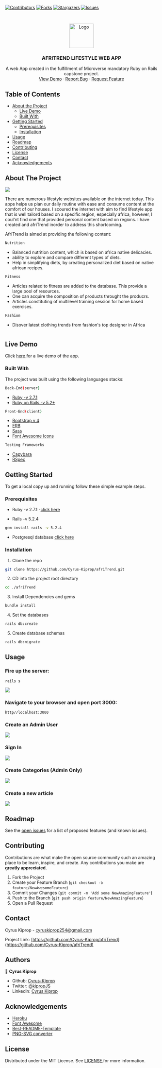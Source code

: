 [![Contributors][contributors-shield]][contributors-url]
[![Forks][forks-shield]][forks-url]
[![Stargazers][stars-shield]][stars-url]
[![Issues][issues-shield]][issues-url]

<!-- PROJECT LOGO -->
<br />
<p align="center">
    <img src="images/microverse-logo.jpg" alt="Logo" width="80" height="80">

  <h3 align="center">AFRITREND LIFESTYLE WEB APP</h3>

  <p align="center">
    A web App created in the fulfillment of Microverse mandatory Ruby on Rails capstone project.
    <br />
    <a href="https://afritrend.herokuapp.com/users/sign_in">View Demo</a>
    ·
    <a href="https://github.com/Cyrus-Kiprop/afriTrend/issues">Report Bug</a>
    ·
    <a href="https://github.com/Cyrus-Kiprop/afriTrend/issues">Request Feature</a>
  </p>
</p>

<!-- TABLE OF CONTENTS -->

## Table of Contents

- [About the Project](#about-the-project)
  - [Live Demo](#live-demo)
  - [Built With](#built-with)
- [Getting Started](#getting-started)
  - [Prerequisites](#prerequisites)
  - [Installation](#installation)
- [Usage](#usage)
- [Roadmap](#roadmap)
- [Contributing](#contributing)
- [License](#license)
- [Contact](#contact)
- [Acknowledgements](#acknowledgements)

<!-- ABOUT THE PROJECT -->

## About The Project

![](./images/entire-app.gif)

There are numerous lifestyle websites available on the internet today. This apps helps us plan our daily routine with ease and consume content at the comfort of our houses. I scoured the internet with aim to find lifestyle app that is well tailord based on a specific region, especially africa, however, I coul'nt find one that provided personal content based on regions. I have created and afriTrend inorder to address this shortcoming.

AfriTrend is aimed at providing the following content:

```sh
Nutrition
```

- Balanced nutrition content, which is based on africa native delicacies.
- ability to explore and compare different types of diets.
- Help in simplifying diets, by creating personalized diet based on native african recipes.

```sh
Fitness
```

- Articles related to fitness are added to the database. This provide a large pool of resources.
- One can acquire the composition of products throught the producrs.
- Articles constituting of multilevel training session for home based exercises.

```sh
Fashion
```

- Disover latest clothing trends from fashion's top designer in Africa

```sh

```

## Live Demo

Click [ here ](https://afritrend.herokuapp.com/users/sign_in) for a live demo of the app.

### Built With

The project was built using the following languages stacks:

```sh
Back-End(server)
```

- [Ruby -v 2.7.1](https://ruby-doc.org/)
- [Ruby on Rails -v 5.2+](https://rubyonrails.org/)

```sh
Front-End(client)
```

- [Bootstrap v 4](https://getbootstrap.com)
- [ERB](https://guides.rubyonrails.org/layouts_and_rendering.html)
- [Sass](https://sass-lang.com/)
- [Font Awesome Icons](https://fontawesome.com/icons?d=gallery)

```sh
Testing Frameworks
```

- [Capybara](https://github.com/teamcapybara/capybara)
- [RSpec](https://rspec.info/)

<!-- GETTING STARTED -->

## Getting Started

To get a local copy up and running follow these simple example steps.

### Prerequisites

- Ruby -v 2.7.1 -[click here](https://www.ruby-lang.org/en/)

- Rails -v 5.2.4

```sh
gem install rails -v 5.2.4
```

- Postgresql database [click here](https://www.digitalocean.com/community/tutorials/how-to-install-ruby-on-rails-with-rbenv-on-ubuntu-18-04)

### Installation

1. Clone the repo

```sh
git clone https://github.com/Cyrus-Kiprop/afriTrend.git
```

2. CD into the project root directory

```sh
cd ./afriTrend
```

3. Install Dependencies and gems

```sh
bundle install
```

4. Set the databases

```sh
rails db:create
```

5. Create database schemas

```sh
rails db:migrate
```

<!-- USAGE EXAMPLES -->

## Usage

### Fire up the server:

```JS
rails s
```

![](./images/starting-server.gif)

### Navigate to your browser and open port 3000:

```JS
http//localhost:3000
```

### Create an Admin User

![](./images/creating-admin-user.gif)

### Sign In

![](./images/successful-login.gif)

### Create Categories (Admin Only)

![](./images/creating-categories.gif)

### Create a new article

![](./images/creating-an-article.gif)

<!-- ROADMAP -->

## Roadmap

See the [open issues](https://github.com/Cyrus-Kiprop/afriTrend/issues) for a list of proposed features (and known issues).

<!-- CONTRIBUTING -->

## Contributing

Contributions are what make the open source community such an amazing place to be learn, inspire, and create. Any contributions you make are **greatly appreciated**.

1. Fork the Project
2. Create your Feature Branch (`git checkout -b feature/NewAwesomeFeature`)
3. Commit your Changes (`git commit -m 'Add some NewAmazingFeature'`)
4. Push to the Branch (`git push origin feature/NewAmazingFeature`)
5. Open a Pull Request

<!-- CONTACT -->

## Contact

Cyrus Kiprop - cyruskiprop254@gmail.com

Project Link: [https://github.com/Cyrus-Kiprop/afriTrend](https://github.com/Cyrus-Kiprop/afriTrend)

## Authors

👤 **Cyrus Kiprop**

- Github: [Cyrus-Kiprop](https://github.com/Cyrus-Kiprop)
- Twitter: [@kipropJS](https://twitter.com/kipropJS)
- Linkedin: [Cyrus Kiprop](https://www.linkedin.com/in/cyrus-kiprop-ba7320120/)

## Acknowledgements

- [Heroku](https://afritrend.herokuapp.com)
- [Font Awesome](https://fontawesome.com)
- [Best-README-Template](https://github.com/othneildrew/Best-README-Template)
- [PNG-SVG converter](https://image.online-convert.com/convert-to-svg)

<!-- LICENSE -->

## License

Distributed under the MIT License. See [ LICENSE ](https://github.com/Cyrus-Kiprop/afriTrend/blob/master/LICENSE) for more information.

<!-- MARKDOWN LINKS & IMAGES -->

[contributors-shield]: https://img.shields.io/github/contributors/Cyrus-Kiprop/afriTrend.svg?style=flat-square
[contributors-url]: https://github.com/Cyrus-Kiprop/afriTrend/graphs/contributors
[forks-shield]: https://img.shields.io/github/forks/Cyrus-Kiprop/afriTrend.svg?style=flat-square
[forks-url]: https://github.com/Cyrus-Kiprop/afriTrend/network/members
[stars-shield]: https://img.shields.io/github/stars/Cyrus-Kiprop/afriTrend.svg?style=flat-square
[stars-url]: https://github.com/Cyrus-Kiprop/afriTrend/stargazers
[issues-shield]: https://img.shields.io/github/issues/Cyrus-Kiprop/afriTrend.svg?style=flat-square
[issues-url]: https://github.com/Cyrus-Kiprop/afriTrend/issues
[product-screenshot]: /app/assets/images/screenshot.png

